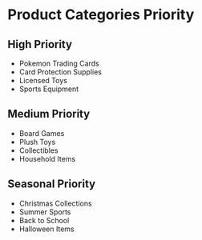# Product Categories Priority

## High Priority
- Pokemon Trading Cards
- Card Protection Supplies
- Licensed Toys
- Sports Equipment

## Medium Priority
- Board Games
- Plush Toys
- Collectibles
- Household Items

## Seasonal Priority
- Christmas Collections
- Summer Sports
- Back to School
- Halloween Items 